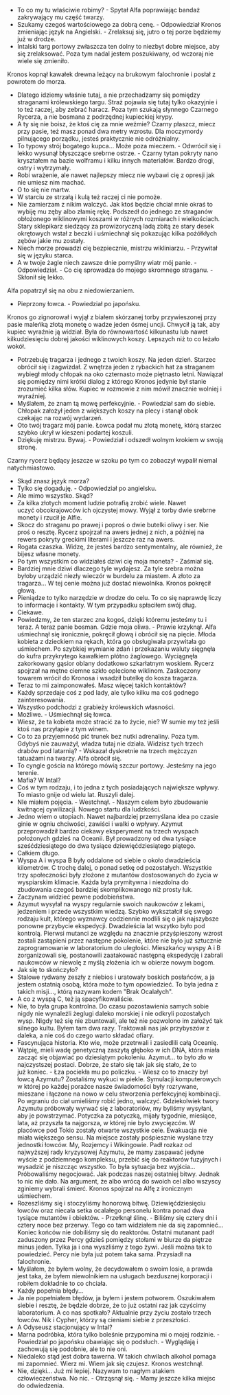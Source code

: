 - To co my tu właściwie robimy? - Spytał Alfa poprawiając bandaż zakrywający mu część twarzy. 
- Szukamy czegoś wartościowego za dobrą cenę. - Odpowiedział Kronos zmieniając język na Angielski. - Zrelaksuj się, jutro o tej porze będziemy już w drodze. 
- Intalski targ portowy zwłaszcza ten dolny to niezbyt dobre miejsce, aby się zrelaksować. Poza tym nadal jestem poszukiwany, od wczoraj nie wiele się zmieniło. 

Kronos kopnął kawałek drewna leżący na brukowym falochronie i posłał z powrotem do morza. 

- Dlatego idziemy właśnie tutaj, a nie przechadzamy się pomiędzy straganami królewskiego targu. Straż pojawia się tutaj tylko okazyjnie i to też raczej, aby zebrać haracz. Poza tym szukają słynnego Czarnego Rycerza, a nie bosmana z podrzędnej kupieckiej krypy. 
- A ty się nie boisz, że ktoś cię za mnie weźmie? Czarny płaszcz, miecz przy pasie, też masz ponad dwa metry wzrostu. Dla moczymordy pilnującego porządku, jesteś praktycznie nie odróżnialny. 
- To typowy strój bogatego kupca... Może poza mieczem. - Odwrócił się i lekko wysunął błyszczące srebrne ostrze. - Czarny tytan pokryty nano kryształem na bazie wolframu i kilku innych materiałów. Bardzo drogi, ostry i wytrzymały. 
- Robi wrażenie, ale nawet najlepszy miecz nie wybawi cię z opresji jak nie umiesz nim machać. 
- O to się nie martw. 
- W starciu ze strzałą i kulą też raczej ci nie pomoże.
- Nie zamierzam z nikim walczyć. Jak ktoś będzie chciał mnie okraś to wybiję mu zęby albo złamię rękę. 
Podszedł do jednego ze straganów obłożonego wiklinowymi koszami w różnych rozmiarach i wielkościach. Stary sklepikarz siedzący za prowizoryczną ladą zbitą ze stary desek okrętowych wstał z beczki i uśmiechnął się pokazując kilka pożółkłych zębów jakie mu zostały. 
- Niech morze prowadzi cię bezpiecznie, mistrzu wikliniarzu. - Przywitał się w języku starca. 
- A w twoje żagle niech zawsze dnie pomyślny wiatr mój panie. - Odpowiedział. - Co cię sprowadza do mojego skromnego straganu. - Skłonił się lekko. 

Alfa popatrzył się na obu z niedowierzaniem. 
- Pieprzony łowca. - Powiedział po japońsku. 

Kronos go zignorował i wyjął z białem skórzanej torby przywieszonej przy pasie maleńką złotą monetę o wadze jeden ósmej uncji. Chwycił ją tak, aby kupiec wyraźnie ją widział. Była do równowartość kilkunastu lub nawet kilkudziesięciu dobrej jakości wiklinowych koszy. Lepszych niż to co leżało wokół.
- Potrzebuję tragarza i jednego z twoich koszy. Na jeden dzień. 
Starzec obrócił się i zagwizdał. Z wnętrza jeden z rybackich hat za straganem wybiegł młody chłopak na oko czternasto może piętnasto letni. Nawiązał się pomiędzy nimi krótki dialog z którego Kronos jedynie był stanie zrozumieć kilka słów. Kupiec w rozmowie z nim mówił znacznie wolniej i wyraźniej. 
- Myślałem, że znam tą mowę perfekcyjnie. - Powiedział sam do siebie. 
Chłopak założył jeden z większych koszy na plecy i stanął obok czekając na rozwój wydarzeń. 
- Oto twój tragarz mój panie. 
Łowca podał mu złotą monetę, którą starzec szybko ukrył w kieszeni podartej koszuli. 
- Dziękuję mistrzu. Bywaj. - Powiedział i odszedł wolnym krokiem w swoją stronę. 

Czarny rycerz będący jeszcze w szoku po tym co zobaczył wypalił niemal natychmiastowo. 
- Skąd znasz język morza? 
- Tylko się dogaduję. - Odpowiedział po angielsku. 
- Ale mimo wszystko. Skąd? 
- Za kilka złotych moment ludzie potrafią zrobić wiele. Nawet uczyć obcokrajowców ich ojczystej mowy. 
Wyjął z torby dwie srebrne monety i rzucił je Alfie. 
- Skocz do straganu po prawej i poproś o dwie butelki oliwy i ser. Nie proś o resztę. 
Rycerz spojrzał na awers jednej z nich, a później na rewers pokryty greckimi literami i jeszcze raz na awers. 
- Rogata czaszka. Widzę, że jesteś bardzo sentymentalny, ale również, że bijesz własne monety. 
- Po tym wszystkim co widziałeś dziwi cię moja moneta? - Zaśmiał się. 
- Bardziej mnie dziwi dlaczego tyle wydajesz. Za tyle srebra można byłoby urządzić niezły wieczór w burdelu za miastem. A złoto za tragarza... W tej cenie można już dostać niewolnika. 
Kronos pokręcił głową. 
- Pieniądze to tylko narzędzie w drodze do celu. To co się naprawdę liczy to informacje i kontakty. W tym przypadku spłaciłem swój dług. 
- Ciekawe. 
- Powiedzmy, że ten starzec zna kogoś, dzięki któremu jesteśmy tu i teraz. A teraz panie bosman. Gdzie moja oliwa. - Prawie krzyknął. 
Alfa uśmiechnął się ironicznie, pokręcił głową i obrócił się na pięcie. Młoda kobieta z dzieckiem na rękach, która go obsługiwała przywitała go uśmiechem. Po szybkiej wymianie zdań i przekazaniu waluty sięgnęła do kufra przykrytego kawałkiem płótno żaglowego. Wyciągnęła zakorkowany gąsior oblany dodatkowo szkarłatnym woskiem. Rycerz spojrzał na mętne ciemne szkło oplecione wiklinom. Zaskoczony towarem wrócił do Kronosa i wsadził butelkę do kosza tragarza. 
- Teraz to mi zaimponowałeś. Masz więcej takich kontaktów? 
- Każdy sprzedaje coś z pod lady, ale tylko kilku ma coś godnego zainteresowania. 
- Wszystko podchodzi z grabieży królewskich własności.
- Możliwe. - Uśmiechnął się łowca. 
- Wiesz, że ta kobieta może stracić za to życie, nie? W sumie my też jeśli ktoś nas przyłapie z tym winem. 
- Co to za przyjemność pić trunek bez nutki adrenaliny. Poza tym. Gdybyś nie zauważył, władza tutaj nie działa. Widzisz tych trzech drabów pod latarnią? - Wskazał dyskretnie na trzech mężczyzn tatuażami na twarzy. 
Alfa obrócił się.
- To cyngle gościa na którego mówią szczur portowy. Jesteśmy na jego terenie. 
- Mafia? W Intal? 
- Coś w tym rodzaju, i to jedna z tych posiadających największe wpływy. To miasto gnije od wielu lat. 
Ruszyli dalej.
- NIe miałem pojęcia. - Westchnął. - Naszym celem było zbudowanie kwitnącej cywilizacji. Nowego startu dla ludzkości. 
- Jedno wiem o utopiach. Nawet najbardziej przemyślana idea po czasie ginie w ogniu chciwości, zawiści i walki o wpływy. Azymut przeprowadził bardzo ciekawy eksperyment na trzech wyspach położonych gdzieś na Oceanii. Był prowadzony od dwa tysiące sześćdziesiątego do dwa tysiące dziewięćdziesiątego piątego. 
- Całkiem długo. 
- Wyspa A i wyspa B były oddalone od siebie o około dwadzieścia kilometrów. C trochę dalej, o ponad setkę od pozostałych. Wszystkie trzy społeczności były złożone z mutantów dostosowanych do życia w wyspiarskim klimacie. Każda była prymitywna i niezdolna do zbudowania czegoś bardziej skomplikowanego niż prosty łuk. 
- Zaczynam widzieć pewne podobieństwa. 
- Azymut wysyłał na wyspy regularnie swoich naukowców z lekami, jedzeniem i przede wszystkim wiedzą. Szybko wykształcił się swego rodzaju kult, którego wyznawcy codziennie modlili się o jak najszybsze ponowne przybycie ekspedycji. Dwadzieścia lat wszytko było pod kontrolą. Pierwsi mutanci ze względu na znacznie przyśpieszony wzrost zostali zastąpieni przez następne pokolenie, które nie było już sztucznie zaprogramowanie w laboratorium do uległości. Mieszkańcy wyspy A i B zorganizowali się, postanowili zaatakować następną ekspedycję i zabrali naukowców w niewolę z myślą złożenia ich w obierze nowym bogom. 
- Jak się to skończyło? 
- Stalowe rydwany zeszły z niebios i uratowały boskich posłańców, a ja jestem ostatnią osobą, która może to tym opowiedzieć. To była jedna z takich misji..., którą nazywam kodem "Brak Ocalałych". 
- A co z wyspą C, też ją spacyfikowaliście. 
- Nie, to była grupa kontrolna. Do czasu pozostawienia samych sobie nigdy nie wynaleźli żeglugi daleko morskiej i nie odkryli pozostałych wysp. Nigdy też się nie zbuntowali, ale też nie pozwolono im założyć tak silnego kultu. Byłem tam dwa razy. Traktowali nas jak przybyszów z daleka, a nie coś do czego warto składać ofiary. 
- Fascynująca historia. Kto wie, może przetrwali i zasiedlili całą Oceanię. 
- Wątpię, mieli wadę genetyczną zaszytą głęboko w ich DNA, która miała zacząć się objawiać po dziesiątym pokoleniu. Azymut... to było zło w najczystszej postaci. Dobrze, że stało się tak jak się stało, że to już koniec. - Łza pociekła mu po policzku. - Wiesz co to znaczy był łowcą Azymutu? Zostaliśmy wykuci w piekle. Symulacji komputerowych w której po każdej porażce nasze świadomości były rozrywane, mieszane i łączone na nowo w celu stworzenia perfekcyjnej kombinacji. Po wgraniu do ciał umieliśmy robić jedno, walczyć. Gdziekolwiek twory Azymutu próbowały wyrwać się z laboratoriów, my byliśmy wysyłani, aby je powstrzymać. Potyczka za potyczką, mijały tygodnie, miesiące, lata, aż przyszła ta najgorsza, w której nie było zwycięzców. W placówce pod Tokio zostały otwarte wszystkie cele. Ewakuacja nie miała większego sensu. Na miejsce zostały pośpiesznie wysłane trzy jednostki łowców. My, Rozjemcy i Wikingowie. Padł rozkaz od najwyższej rady kryzysowej Azymutu, że mamy zaspawać jedyne wyście z podziemnego kompleksu, przebić się do reaktorów fuzyjnych i wysadzić je niszcząc wszystko. To była sytuacja bez wyjścia... Próbowaliśmy negocjować. Jak podczas naszej ostatniej bitwy. Jednak to nic nie dało. Na argument, że albo wrócą do swoich cel albo wszyscy zginiemy wybrali śmierć. 
Kronos spojrzał na Alfę z ironicznym uśmiechem. 
- Rozeszliśmy się i stoczyliśmy honorową bitwę. Dziewięćdziesięciu łowców oraz niecała setka ocalałego personelu kontra ponad dwa tysiące mutantów i obiektów. - Przełknął ślinę. - Biliśmy się cztery dni i cztery noce bez przerwy. Tego co tam widziałem nie da się zapomnieć... Koniec końców nie dobiliśmy się do reaktorów. Ostatni mutanant padł zaduszony przez Percy gdzieś pomiędzy stołami w biurze da piętrze minus jeden. Tylka ja i ona wyszliśmy z tego żywi. Jeśli można tak to powiedzieć. Percy nie była już potem taka sama. 
Przysiadł na falochronie. 
- Myślałem, że byłem wolny, że decydowałem o swoim losie, a prawda jest taka, że byłem niewolnikiem na usługach bezdusznej korporacji i robiłem dokładnie to co chciała. 
- Każdy popełnia błędy...
- Ja nie popełniałem błędów, ja byłem i jestem potworem. Oszukiwałem siebie i resztę, że będzie dobrze, że to już ostatni raz jak czyścimy laboratorium. A co nas spotkało? Aktualnie przy życiu zostało trzech łowców. Nik i Cypher, którzy są cieniami siebie z przeszłości. 
- A Odyseusz stacjonujący w Intal? 
- Marna podróbka, która tylko boleśnie przypomina mi o mojej rodzinie. - Powiedział po japońsku obawiając się o podsłuch. - Wyglądają i zachowują się podobnie, ale to nie oni. 
- Niedaleko stąd jest dobra tawerna. W takich chwilach alkohol pomaga mi zapomnieć. Wierz mi. Wiem jak się czujesz. 
Kronos westchnął. 
- Nie, dzięki... Już mi lepiej. Nazywam to nagłym atakiem człowieczeństwa. No nic. - Otrząsnął się. - Mamy jeszcze kilka miejsc do odwiedzenia. 
